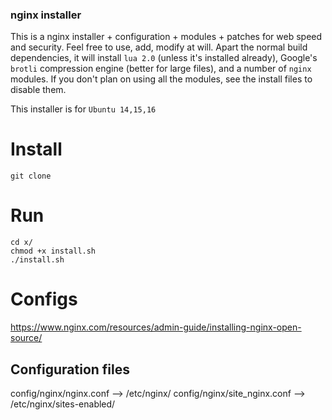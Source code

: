 ### nginx installer

This is a nginx installer + configuration + modules + patches for web speed and security. 
Feel free to use, add, modify at will. Apart the normal build dependencies, it will install 
```lua 2.0``` (unless it's installed already), Google's ```brotli``` compression engine 
(better for large files), and a number of ```nginx``` modules. If you don't plan on using
all the modules, see the install files to disable them.  

This installer is for ```Ubuntu 14,15,16```


# Install 

``` git clone ```

# Run 

``` 
cd x/
chmod +x install.sh
./install.sh
```


# Configs
https://www.nginx.com/resources/admin-guide/installing-nginx-open-source/

## Configuration files

config/nginx/nginx.conf --> /etc/nginx/
config/nginx/site_nginx.conf --> /etc/nginx/sites-enabled/